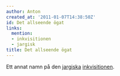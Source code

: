 ```yaml
---
author: Anton
created_at: '2011-01-07T14:38:50Z'
id: Det allseende ögat
links:
  mention:
  - inkvisitionen
  - jargisk
title: Det allseende ögat
---
```


Ett annat namn på den [jargiska][] [inkvisitionen].

  [jargiska]: jargisk
  [inkvisitionen]: inkvisitionen
